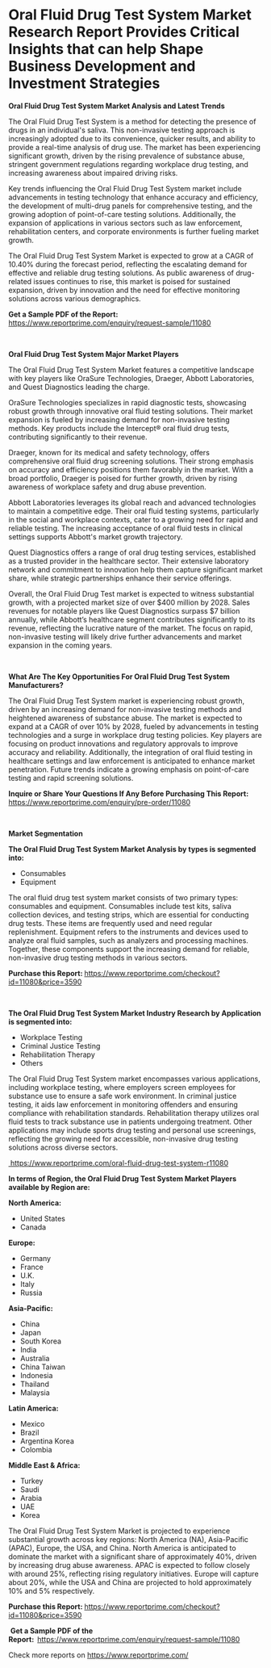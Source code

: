 <p><h1>Oral Fluid Drug Test System Market Research Report Provides Critical Insights that can help Shape Business Development and Investment Strategies</h1></p><p><strong>Oral Fluid Drug Test System Market Analysis and Latest Trends</strong></p>
<p><p>The Oral Fluid Drug Test System is a method for detecting the presence of drugs in an individual's saliva. This non-invasive testing approach is increasingly adopted due to its convenience, quicker results, and ability to provide a real-time analysis of drug use. The market has been experiencing significant growth, driven by the rising prevalence of substance abuse, stringent government regulations regarding workplace drug testing, and increasing awareness about impaired driving risks.</p><p>Key trends influencing the Oral Fluid Drug Test System market include advancements in testing technology that enhance accuracy and efficiency, the development of multi-drug panels for comprehensive testing, and the growing adoption of point-of-care testing solutions. Additionally, the expansion of applications in various sectors such as law enforcement, rehabilitation centers, and corporate environments is further fueling market growth. </p><p>The Oral Fluid Drug Test System Market is expected to grow at a CAGR of 10.40% during the forecast period, reflecting the escalating demand for effective and reliable drug testing solutions. As public awareness of drug-related issues continues to rise, this market is poised for sustained expansion, driven by innovation and the need for effective monitoring solutions across various demographics.</p></p>
<p><strong>Get a Sample PDF of the Report:&nbsp;</strong> <a href="https://www.reportprime.com/enquiry/request-sample/11080?utm_campaign=2102&utm_medium=2&utm_source=Github&utm_content=ia&utm_term=20032025&utm_id=oral-fluid-drug-test-system">https://www.reportprime.com/enquiry/request-sample/11080</a></p>
<p>&nbsp;</p>
<p><strong>Oral Fluid Drug Test System Major Market Players</strong></p>
<p><p>The Oral Fluid Drug Test System Market features a competitive landscape with key players like OraSure Technologies, Draeger, Abbott Laboratories, and Quest Diagnostics leading the charge. </p><p>OraSure Technologies specializes in rapid diagnostic tests, showcasing robust growth through innovative oral fluid testing solutions. Their market expansion is fueled by increasing demand for non-invasive testing methods. Key products include the Intercept® oral fluid drug tests, contributing significantly to their revenue.</p><p>Draeger, known for its medical and safety technology, offers comprehensive oral fluid drug screening solutions. Their strong emphasis on accuracy and efficiency positions them favorably in the market. With a broad portfolio, Draeger is poised for further growth, driven by rising awareness of workplace safety and drug abuse prevention.</p><p>Abbott Laboratories leverages its global reach and advanced technologies to maintain a competitive edge. Their oral fluid testing systems, particularly in the social and workplace contexts, cater to a growing need for rapid and reliable testing. The increasing acceptance of oral fluid tests in clinical settings supports Abbott's market growth trajectory.</p><p>Quest Diagnostics offers a range of oral drug testing services, established as a trusted provider in the healthcare sector. Their extensive laboratory network and commitment to innovation help them capture significant market share, while strategic partnerships enhance their service offerings.</p><p>Overall, the Oral Fluid Drug Test market is expected to witness substantial growth, with a projected market size of over $400 million by 2028. Sales revenues for notable players like Quest Diagnostics surpass $7 billion annually, while Abbott’s healthcare segment contributes significantly to its revenue, reflecting the lucrative nature of the market. The focus on rapid, non-invasive testing will likely drive further advancements and market expansion in the coming years.</p></p>
<p>&nbsp;</p>
<p><strong>What Are The Key Opportunities For Oral Fluid Drug Test System Manufacturers?</strong></p>
<p><p>The Oral Fluid Drug Test System market is experiencing robust growth, driven by an increasing demand for non-invasive testing methods and heightened awareness of substance abuse. The market is expected to expand at a CAGR of over 10% by 2028, fueled by advancements in testing technologies and a surge in workplace drug testing policies. Key players are focusing on product innovations and regulatory approvals to improve accuracy and reliability. Additionally, the integration of oral fluid testing in healthcare settings and law enforcement is anticipated to enhance market penetration. Future trends indicate a growing emphasis on point-of-care testing and rapid screening solutions.</p></p>
<p><strong>Inquire or Share Your Questions If Any Before Purchasing This Report:</strong> <a href="https://www.reportprime.com/enquiry/pre-order/11080?utm_campaign=2102&utm_medium=2&utm_source=Github&utm_content=ia&utm_term=20032025&utm_id=oral-fluid-drug-test-system">https://www.reportprime.com/enquiry/pre-order/11080</a></p>
<p>&nbsp;</p>
<p><strong>Market Segmentation</strong></p>
<p><strong>The Oral Fluid Drug Test System Market Analysis by types is segmented into:</strong></p>
<p><ul><li>Consumables</li><li>Equipment</li></ul></p>
<p><p>The oral fluid drug test system market consists of two primary types: consumables and equipment. Consumables include test kits, saliva collection devices, and testing strips, which are essential for conducting drug tests. These items are frequently used and need regular replenishment. Equipment refers to the instruments and devices used to analyze oral fluid samples, such as analyzers and processing machines. Together, these components support the increasing demand for reliable, non-invasive drug testing methods in various sectors.</p></p>
<p><strong>Purchase this Report:&nbsp;</strong><a href="https://www.reportprime.com/checkout?id=11080&price=3590&utm_campaign=2102&utm_medium=2&utm_source=Github&utm_content=ia&utm_term=20032025&utm_id=oral-fluid-drug-test-system">https://www.reportprime.com/checkout?id=11080&price=3590</a></p>
<p>&nbsp;</p>
<p><strong>The Oral Fluid Drug Test System Market Industry Research by Application is segmented into:</strong></p>
<p><ul><li>Workplace Testing</li><li>Criminal Justice Testing</li><li>Rehabilitation Therapy</li><li>Others</li></ul></p>
<p><p>The Oral Fluid Drug Test System market encompasses various applications, including workplace testing, where employers screen employees for substance use to ensure a safe work environment. In criminal justice testing, it aids law enforcement in monitoring offenders and ensuring compliance with rehabilitation standards. Rehabilitation therapy utilizes oral fluid tests to track substance use in patients undergoing treatment. Other applications may include sports drug testing and personal use screenings, reflecting the growing need for accessible, non-invasive drug testing solutions across diverse sectors.</p></p>
<p><a href="https://www.reportprime.com/oral-fluid-drug-test-system-r11080?utm_campaign=2102&utm_medium=2&utm_source=Github&utm_content=ia&utm_term=20032025&utm_id=oral-fluid-drug-test-system">&nbsp;https://www.reportprime.com/oral-fluid-drug-test-system-r11080</a></p>
<p><strong>In terms of Region, the Oral Fluid Drug Test System Market Players available by Region are:</strong></p>
<p>
    <p> <strong> North America: </strong>
        <ul>
            <li>United States</li>
            <li>Canada</li>
        </ul>
        </p> 
    <p> <strong> Europe: </strong>
        <ul>
            <li>Germany</li>
            <li>France</li>
            <li>U.K.</li>
            <li>Italy</li>
            <li>Russia</li>
        </ul>
        </p> 
    <p> <strong> Asia-Pacific: </strong>
        <ul>
            <li>China</li>
            <li>Japan</li>
            <li>South Korea</li>
            <li>India</li>
            <li>Australia</li>
            <li>China Taiwan</li>
            <li>Indonesia</li>
            <li>Thailand</li>
            <li>Malaysia</li>
        </ul>
        </p> 
    <p> <strong> Latin America: </strong>
        <ul>
            <li>Mexico</li>
            <li>Brazil</li>
            <li>Argentina Korea</li>
            <li>Colombia</li>
        </ul>
        </p> 
    <p> <strong> Middle East & Africa: </strong>
        <ul>
            <li>Turkey</li>
            <li>Saudi</li>
            <li>Arabia</li>
            <li>UAE</li>
            <li>Korea</li>
        </ul>
    </p>
    </p>
<p><p>The Oral Fluid Drug Test System Market is projected to experience substantial growth across key regions: North America (NA), Asia-Pacific (APAC), Europe, the USA, and China. North America is anticipated to dominate the market with a significant share of approximately 40%, driven by increasing drug abuse awareness. APAC is expected to follow closely with around 25%, reflecting rising regulatory initiatives. Europe will capture about 20%, while the USA and China are projected to hold approximately 10% and 5% respectively.</p></p>
<p><strong>Purchase this Report: </strong><a href="https://www.reportprime.com/checkout?id=11080&price=3590&utm_campaign=2102&utm_medium=2&utm_source=Github&utm_content=ia&utm_term=20032025&utm_id=oral-fluid-drug-test-system">https://www.reportprime.com/checkout?id=11080&price=3590</a></p>
<p>&nbsp;<strong>Get a Sample PDF of the Report:&nbsp;&nbsp;</strong><a href="https://www.reportprime.com/enquiry/request-sample/11080?utm_campaign=2102&utm_medium=2&utm_source=Github&utm_content=ia&utm_term=20032025&utm_id=oral-fluid-drug-test-system">https://www.reportprime.com/enquiry/request-sample/11080</a></p>
<p><strong></strong></p>
<p>Check more reports on <a href="https://www.reportprime.com/?utm_campaign=2102&utm_medium=2&utm_source=Github&utm_content=ia&utm_term=20032025&utm_id=oral-fluid-drug-test-system">https://www.reportprime.com/</a></p>